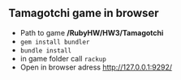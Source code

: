 ## Tamagotchi game in browser
- Path to game **/RubyHW/HW3/Tamagotchi**
- `gem install bundler`
- `bundle install`
- in game folder call `rackup`
- Open in browser adress http://127.0.0.1:9292/